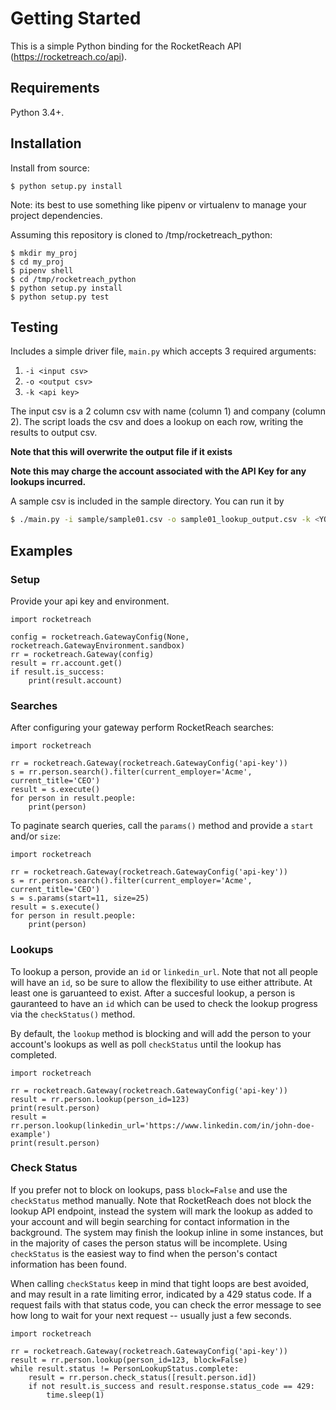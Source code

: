 # Getting Started
This is a simple Python binding for the RocketReach API (https://rocketreach.co/api).

## Requirements
Python 3.4+.

## Installation
Install from source:
```
$ python setup.py install
```

Note: its best to use something like pipenv or virtualenv to manage your project dependencies.

Assuming this repository is cloned to /tmp/rocketreach_python:

```
$ mkdir my_proj
$ cd my_proj
$ pipenv shell
$ cd /tmp/rocketreach_python
$ python setup.py install
$ python setup.py test
```

## Testing
Includes a simple driver file, `main.py` which accepts 3 required arguments:
 1. `-i <input csv>`
 1. `-o <output csv>`
 1. `-k <api key>`
 
 The input csv is a 2 column csv with name (column 1) and company (column 2).
 The script loads the csv and does a lookup on each row, writing the results to
 output csv. 
 
 **Note that this will overwrite the output file if it exists**
 
 **Note this may charge the account associated with the API Key for any lookups incurred.**

A sample csv is included in the sample directory. You can run it by
```bash
$ ./main.py -i sample/sample01.csv -o sample01_lookup_output.csv -k <YOUR API KEY HERE>
```

## Examples

### Setup

Provide your api key and environment.

```
import rocketreach

config = rocketreach.GatewayConfig(None, rocketreach.GatewayEnvironment.sandbox)
rr = rocketreach.Gateway(config)
result = rr.account.get()
if result.is_success:
    print(result.account)
```

### Searches

After configuring your gateway perform RocketReach searches:

```
import rocketreach

rr = rocketreach.Gateway(rocketreach.GatewayConfig('api-key'))
s = rr.person.search().filter(current_employer='Acme', current_title='CEO')
result = s.execute()
for person in result.people:
    print(person)
```

To paginate search queries, call the `params()` method and provide a `start` and/or `size`:
```
import rocketreach

rr = rocketreach.Gateway(rocketreach.GatewayConfig('api-key'))
s = rr.person.search().filter(current_employer='Acme', current_title='CEO')
s = s.params(start=11, size=25)
result = s.execute()
for person in result.people:
    print(person)
```

### Lookups

To lookup a person, provide an `id` or `linkedin_url`. Note that not all people will have an `id`, so be sure
to allow the flexibility to use either attribute. At least one is garuanteed to exist. After a succesful lookup,
a person is gauranteed to have an `id` which can be used to check the lookup progress via the `checkStatus()` method.

By default, the `lookup` method is blocking and will add the person to your account's lookups as well
as poll `checkStatus` until the lookup has completed.
```
import rocketreach

rr = rocketreach.Gateway(rocketreach.GatewayConfig('api-key'))
result = rr.person.lookup(person_id=123)
print(result.person)
result = rr.person.lookup(linkedin_url='https://www.linkedin.com/in/john-doe-example')
print(result.person)
```

### Check Status

If you prefer not to block on lookups, pass `block=False` and use the `checkStatus` method manually.
Note that RocketReach does not block the lookup API endpoint, instead the system will mark the lookup as
added to your account and will begin searching for contact information in the background. The system may
finish the lookup inline in some instances, but in the majority of cases the person status will be incomplete.
Using `checkStatus` is the easiest way to find when the person's contact information has been found.

When calling `checkStatus` keep in mind that tight loops are best avoided, and may result in a rate limiting
error, indicated by a 429 status code. If a request fails with that status code, you can check the error
message to see how long to wait for your next request -- usually just a few seconds.
```
import rocketreach

rr = rocketreach.Gateway(rocketreach.GatewayConfig('api-key'))
result = rr.person.lookup(person_id=123, block=False)
while result.status != PersonLookupStatus.complete:
    result = rr.person.check_status([result.person.id])
    if not result.is_success and result.response.status_code == 429:
        time.sleep(1)
```
